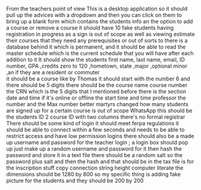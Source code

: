 From the teachers point of view
This is a desktop application 
so it should pull up the advices with a dropdown and then you can click on them to bring up a blank form which contains the students info an the option to add a course or remove a course 
it should have 10 fake students 
having registration in progress as a sign is out of scope as well as viewing estimate their courses that they need 
any prerequisites or out of sorts to 
there is a database behind it which is permanent, and it should be able to read the master schedule which is the current schedule that you will have after each addition to it
It should show the students first name, last name, email, ID number, GPA ,credits zero to 120 ,hometown, state ,major ,optional minor ,an if they are a resident or commuter  
 it should be a course like by Thomas it should start with the number 6 and there should be 5 digits there should be the course name course number the CRN which is the 5 digits that I mentioned before there is the section date and time if it's online or offline the start time and time professor the number and the Max number 
better martyrs changed how many students are signed up for a certain course is out of scope WhatsApp
this should be the students ID 2 course ID with two columns 
there's no formal registrar 
There should be some kind of login it should meet ferpa regulations it should be able to connect within a few seconds and needs to be able to restrict access and have low permission logins there should also be a made up username and password for the teacher login ;
a login box should pop up just make up a random username and password for it then hash the password and store it in a text file 
there should be a random salt so the password plus salt and then the hash and that should be in the tax file 
is for the inscription stuff copy connection string height 
computer literate 
the dimensions should be 1280 by 800 
so my specific thing is adding fake picture for the students and they should be 200 by 200 
